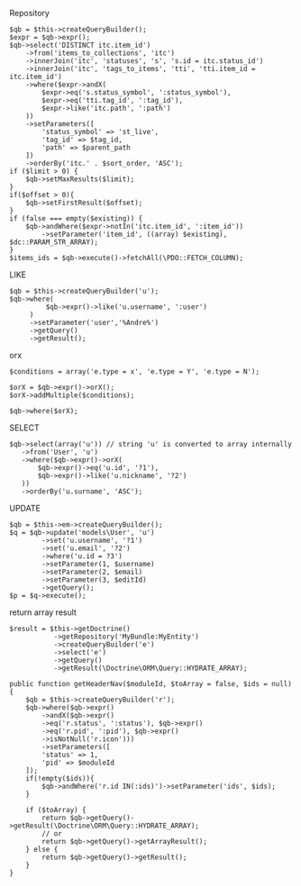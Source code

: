 Repository

	$qb = $this->createQueryBuilder();
	$expr = $qb->expr();
	$qb->select('DISTINCT itc.item_id')
	    ->from('items_to_collections', 'itc')
	    ->innerJoin('itc', 'statuses', 's', 's.id = itc.status_id')
	    ->innerJoin('itc', 'tags_to_items', 'tti', 'tti.item_id = itc.item_id')
	    ->where($expr->andX(
	        $expr->eq('s.status_symbol', ':status_symbol'),
	        $expr->eq('tti.tag_id', ':tag_id'),
	        $expr->like('itc.path', ':path')
	    ))
	    ->setParameters([
	        'status_symbol' => 'st_live',
	        'tag_id' => $tag_id,
	        'path' => $parent_path
	    ])
	    ->orderBy('itc.' . $sort_order, 'ASC');
	if ($limit > 0) {
	    $qb->setMaxResults($limit);
	}
	if($offset > 0){
	    $qb->setFirstResult($offset);   
	}
	if (false === empty($existing)) {
	    $qb->andWhere($expr->notIn('itc.item_id', ':item_id'))
	        ->setParameter('item_id', ((array) $existing), $dc::PARAM_STR_ARRAY);
	}
	$items_ids = $qb->execute()->fetchAll(\PDO::FETCH_COLUMN);

LIKE  

	$qb = $this->createQueryBuilder('u');
	$qb->where(
	         $qb->expr()->like('u.username', ':user')
	     )
	     ->setParameter('user','%Andre%')
	     ->getQuery()
	     ->getResult();

orx  

	$conditions = array('e.type = x', 'e.type = Y', 'e.type = N');
	
	$orX = $qb->expr()->orX();
	$orX->addMultiple($conditions);
	
	$qb->where($orX);

SELECT  

	$qb->select(array('u')) // string 'u' is converted to array internally
	   ->from('User', 'u')
	   ->where($qb->expr()->orX(
	       $qb->expr()->eq('u.id', '?1'),
	       $qb->expr()->like('u.nickname', '?2')
	   ))
	   ->orderBy('u.surname', 'ASC');

UPDATE

	$qb = $this->em->createQueryBuilder();
	$q = $qb->update('models\User', 'u')
	        ->set('u.username', '?1')
	        ->set('u.email', '?2')
	        ->where('u.id = ?3')
	        ->setParameter(1, $username)
	        ->setParameter(2, $email)
	        ->setParameter(3, $editId)
	        ->getQuery();
	$p = $q->execute();

return array result  


	$result = $this->getDoctrine()
               ->getRepository('MyBundle:MyEntity')
               ->createQueryBuilder('e')
               ->select('e')
               ->getQuery()
               ->getResult(\Doctrine\ORM\Query::HYDRATE_ARRAY);

	public function getHeaderNav($moduleId, $toArray = false, $ids = null)
    {
        $qb = $this->createQueryBuilder('r');
        $qb->where($qb->expr()
            ->andX($qb->expr()
            ->eq('r.status', ':status'), $qb->expr()
            ->eq('r.pid', ':pid'), $qb->expr()
            ->isNotNull('r.icon')))
            ->setParameters([
            'status' => 1,
            'pid' => $moduleId
        ]);
        if(!empty($ids)){
            $qb->andWhere('r.id IN(:ids)')->setParameter('ids', $ids);
        }
        
        if ($toArray) {
            return $qb->getQuery()->getResult(\Doctrine\ORM\Query::HYDRATE_ARRAY);
			// or 
			return $qb->getQuery()->getArrayResult();
        } else {
            return $qb->getQuery()->getResult();
        }
    }